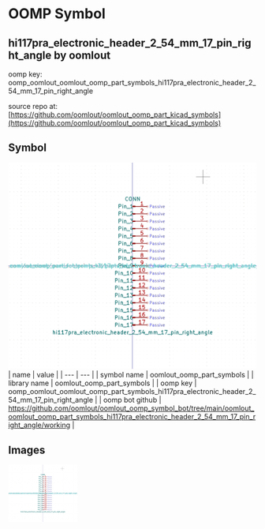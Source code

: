 # OOMP Symbol  
## hi117pra_electronic_header_2_54_mm_17_pin_right_angle  by oomlout  
  
oomp key: oomp_oomlout_oomlout_oomp_part_symbols_hi117pra_electronic_header_2_54_mm_17_pin_right_angle  
  
source repo at: [https://github.com/oomlout/oomlout_oomp_part_kicad_symbols](https://github.com/oomlout/oomlout_oomp_part_kicad_symbols)  
## Symbol  
  
[![working.png](working_600.png)](working.png)  
| name | value | 
| --- | --- | 
| symbol name | oomlout_oomp_part_symbols | 
| library name | oomlout_oomp_part_symbols | 
| oomp key | oomp_oomlout_oomlout_oomp_part_symbols_hi117pra_electronic_header_2_54_mm_17_pin_right_angle | 
| oomp bot github | https://github.com/oomlout/oomlout_oomp_symbol_bot/tree/main/oomlout_oomlout_oomp_part_symbols_hi117pra_electronic_header_2_54_mm_17_pin_right_angle/working | 
## Images  
  
[![working.png](working_140.png)](working.png)  
